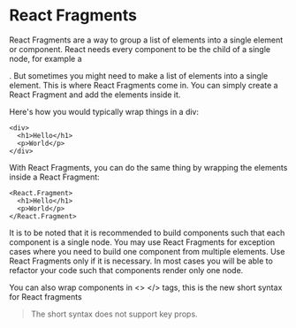 # React Fragments

React Fragments are a way to group a list of elements into a single element or component. React needs every component to be the child of a single node, for example a <div>. But sometimes you might need to make a list of elements into a single element. This is where React Fragments come in. You can simply create a React Fragment and add the elements inside it.

Here's how you would typically wrap things in a div:

```
<div>
  <h1>Hello</h1>
  <p>World</p>
</div>
```

With React Fragments, you can do the same thing by wrapping the elements inside a React Fragment:

```
<React.Fragment>
  <h1>Hello</h1>
  <p>World</p>
</React.Fragment>
```

It is to be noted that it is recommended to build components such that each component is a single node. You may use React Fragments for exception cases where you need to build one component from multiple elements. Use React Fragments only if it is necessary. In most cases you will be able to refactor your code such that components render only one node.

You can also wrap components in <> </> tags, this is the new short syntax for React fragments
> The short syntax does not support key props. 
